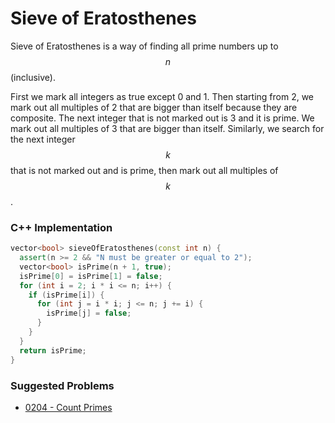 # Sieve of Eratosthenes

Sieve of Eratosthenes is a way of finding all prime numbers up to $$n$$ (inclusive).

First we mark all integers as true except 0 and 1. Then starting from 2, we mark out all multiples of 2 that are bigger than itself because they are composite. The next integer that is not marked out is 3 and it is prime. We mark out all multiples of 3 that are bigger than itself. Similarly, we search for the next integer $$k$$ that is not marked out and is prime, then mark out all multiples of $$k$$.

### C++ Implementation

```cpp
vector<bool> sieveOfEratosthenes(const int n) {
  assert(n >= 2 && "N must be greater or equal to 2");
  vector<bool> isPrime(n + 1, true);
  isPrime[0] = isPrime[1] = false;
  for (int i = 2; i * i <= n; i++) {
    if (isPrime[i]) {
      for (int j = i * i; j <= n; j += i) {
        isPrime[j] = false;
      }
    }
  }
  return isPrime;
}
```

### Suggested Problems

* [0204 - Count Primes](../../solutions/0200-0299/0204-count-primes.md)

